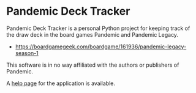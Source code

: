 # Pandemic Deck Tracker
Pandemic Deck Tracker is a personal Python project for keeping track of the draw deck in the board games Pandemic and Pandemic Legacy.

- https://boardgamegeek.com/boardgame/161936/pandemic-legacy-season-1

This software is in no way affiliated with the authors or publishers of Pandemic.

A [help page](https://github.com/Merkwurdichliebe/Pandemic-Tracker/wiki) for the application is available.
